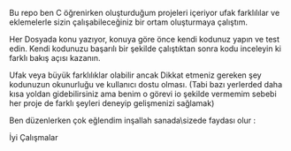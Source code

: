 Bu repo ben C öğrenirken oluşturduğum projeleri içeriyor ufak farklılılar ve eklemelerle sizin çalışabileceğiniz bir ortam oluşturmaya çalıştım.

Her Dosyada konu yazıyor, konuya göre önce kendi kodunuz yapın ve test edin. Kendi kodunuzu başarılı bir şekilde çalıştıktan sonra kodu inceleyin ki farklı bakış açısı kazanın.

Ufak veya büyük farklılıklar olabilir ancak Dikkat etmeniz gereken şey kodunuzun okunurluğu ve kullanıcı dostu olması. (Tabi bazı yerlerded daha kısa yoldan gidebilirsiniz ama benim o görevi io şekilde vermemim sebebi her proje de farklı şeyleri deneyip gelişmenizi sağlamak)

Ben düzenlerken çok eğlendim inşallah sanada\sizede faydası olur :

İyi Çalışmalar 